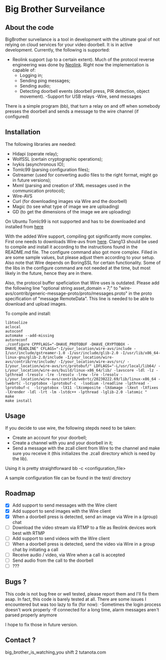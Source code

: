 # Big Brother Surveilance
## About the code
BigBrother surveilance is a tool in development with the ultimate goal of not relying on cloud services for your video doorbell. It is in active development. Currently, the following is supported:
- Reolink support (up to a certain extent). Much of the protocol reverse engineering was done by [Neolink](https://github.com/thirtythreeforty/neolink). Right now the implementation is capable of:
  - Logging in;
  - Sending ping messages;
  - Sending audio;
  - Detecting doorbell events (doorbell press, PIR detection, object movement).
 -Support for USB relays
 -Wire, send messages

There is a simple program (bb), that turn a relay on and off when somebody presses the doorbell and sends a message to the wire channel (if configured)

## Installation
The following libraries are needed:
- Hidapi (operate relay);
- WolfSSL (certain cryptographic operations);
- Ivykis (asynchronous IO);
- Tomlc99 (parsing configuration files);
- Gstreamer (used for converting audio files to the right format, might go in future versions);
- Mxml (parsing and creation of XML messages used in the communication protocol);
- Wire-AVS
- Curl (for downloading images via Wire and the doorbell)
- Magic (to see what type of image we are uploading)
- GD (to get the dimensions of the image we are uploading)

On Ubuntu Tomlc99 is not supported and has to be downloaded and installed from [here](https://github.com/cktan/tomlc99)

With the added Wire support, compiling got significantly more complex. First one needs to downloads Wire-avs from [here](https://github.com/wireapp/wire-avs). Clang13 should be used to compile and install it according to the instructions found in the README.md file. The configure command also got more complex. Filled in are some sample values, but please adjust them according to your setup. Also note that Wire depends on BoringSSL for certain functionality. Some of the libs in the configure command are not needed at the time, but most likely in the future, hence they are in there. 

Also, the protocol buffer speficiation that Wire uses is outdated. Please add the following line "optional string asset_domain = 7;" to "wire-avs/contrib/generic-message-proto/proto/messages.proto" in the proto specification of "message RemoteData". This line is needed to be able to download and upload images.

To compile and install:
```
libtoolize
aclocal
autoconf
automake --add-missing
autoreconf
./configure CPPFLAGS="-DHAVE_PROTOBUF -DHAVE_CRYPTOBOX -DHAVE_READLINE" CFLAGS="-I/your_location/wire-avs/include -I/usr/include/gstreamer-1.0 -I/usr/include/glib-2.0 -I/usr/lib/x86_64-linux-gnu/glib-2.0/include -I/your_location/wire-avs/contrib/re/include/ -I/your_location/wire-avs/src/ -I/your_location/wire-avs/src/protobuf/" LDFLAGS="-L/usr/local/lib64/ -L/your_location/wire-avs/build/linux-x86_64/lib/ -lavscore -ldl -lz -lpthread -lresolv -lre -lresolv -lrew -lre -lresolv -L/your_location/wire-avs/contrib/webrtc/20230222.69/lib/linux-x86_64 -lwebrtc -lcryptobox -lprotobuf-c  -lsodium -lreadline -lpthread -lprotobuf-c  -lcryptobox -lX11 -lXcomposite -lXdamage -lXext -lXfixes -lXrender -ldl -lrt -lm -lstdc++ -lpthread -lglib-2.0 -latomic "
make
make install
```

## Usage
If you decide to use wire, the following stepds need to be taken:
- Create an account for your doorbell;
- Create a channel with you and your doorbell in it;
- Send a message with the zcall client from Wire to the channel and make sure you receive it (this initializes the .zcall directory which is need by the lib).

Using it is pretty straightforward
bb -c <configuration_file> 

A sample configuration file can be found in the test/ directory

## Roadmap
- [x] Add support to send messages with the Wire client
- [x] Add support to send images with the Wire client
- [x] When a doorbell press is detected, send an image via Wire in a (group) chat
- [ ] Download the video stream via RTMP to a file as Reolink devices work best with RTMP
- [ ] Add support to send videos with the Wire client
- [ ] When a doorbell press is detected, send the video via Wire in a group chat by initiating a call
- [ ] Receive audio / video, via Wire when a call is accepted
- [ ] Send audio from the call to the doorbell
- [ ] ???

## Bugs ?
This code is not bug free or well tested, please report them and I'll fix them asap. In fact, this code is barely tested at all.
There are some issues I encountered but was too lazy to fix (for now):
-Sometimes the login process doesn't work properly
-If connected for a long time, alarm messages aren't parsed properly anymore

I hope to fix those in future version.  

## Contact ?
big_brother_is_watching_you shift 2 tutanota.com

